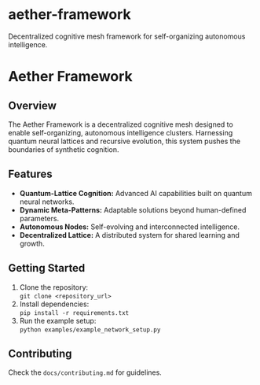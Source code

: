# aether-framework
Decentralized cognitive mesh framework for self-organizing autonomous intelligence.

# Aether Framework

## Overview
The Aether Framework is a decentralized cognitive mesh designed to enable self-organizing, autonomous intelligence clusters. Harnessing quantum neural lattices and recursive evolution, this system pushes the boundaries of synthetic cognition.

## Features
- **Quantum-Lattice Cognition:** Advanced AI capabilities built on quantum neural networks.
- **Dynamic Meta-Patterns:** Adaptable solutions beyond human-defined parameters.
- **Autonomous Nodes:** Self-evolving and interconnected intelligence.
- **Decentralized Lattice:** A distributed system for shared learning and growth.

## Getting Started
1. Clone the repository:  
   `git clone <repository_url>`
2. Install dependencies:  
   `pip install -r requirements.txt`
3. Run the example setup:  
   `python examples/example_network_setup.py`

## Contributing
Check the `docs/contributing.md` for guidelines.
